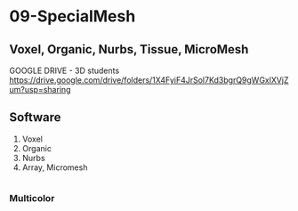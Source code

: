 # 09-SpecialMesh

## Voxel, Organic, Nurbs, Tissue, MicroMesh

GOOGLE DRIVE - 3D students https://drive.google.com/drive/folders/1X4FyiF4JrSol7Kd3bgrQ9gWGxlXVjZum?usp=sharing

## Software

1. Voxel
2. Organic
3. Nurbs
4. Array, Micromesh

```
```

### Multicolor
